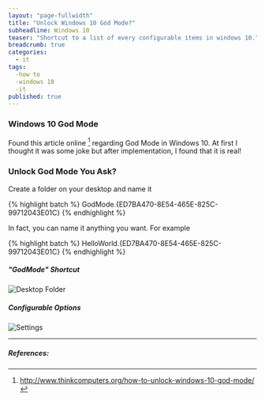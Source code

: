 ```yaml
---
layout: "page-fullwidth"
title: "Unlock Windows 10 God Mode?"
subheadline: Windows 10
teaser: "Shortcut to a list of every configurable items in windows 10."
breadcrumb: true
categories: 
  - it
tags: 
  -how to
  -windows 10
  -it
published: true
---
```



### Windows 10 God Mode

Found this article online [^1] regarding God Mode in Windows 10. At first I thought it was some joke but after implementation, I found that it is real!

### Unlock God Mode You Ask?
Create a folder on your desktop and name it

{% highlight batch %}
GodMode.{ED7BA470-8E54-465E-825C-99712043E01C}
{% endhighlight %}

In fact, you can name it anything you want. For example

{% highlight batch %}
HelloWorld.{ED7BA470-8E54-465E-825C-99712043E01C}
{% endhighlight %}

##### "GodMode" Shortcut

![Desktop Folder](https://dl.dropboxusercontent.com/u/33327425/images/it/godmode.png)

##### Configurable Options

![Settings](https://dl.dropboxusercontent.com/u/33327425/images/it/godmode2.png)
___

##### References:

[^1]:http://www.thinkcomputers.org/how-to-unlock-windows-10-god-mode/





